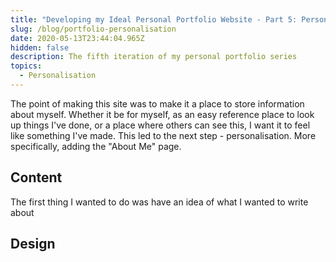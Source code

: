 ```yaml
---
title: "Developing my Ideal Personal Portfolio Website - Part 5: Personalisation!"
slug: /blog/portfolio-personalisation
date: 2020-05-13T23:44:04.965Z
hidden: false
description: The fifth iteration of my personal portfolio series
topics:
  - Personalisation
---
```

The point of making this site was to make it a place to store information about myself. Whether it be for myself, as an easy reference place to look up things I've done, or a place where others can see this, I want it to feel like something I've made. This led to the next step - personalisation. More specifically, adding the "About Me" page.

## Content

The first thing I wanted to do was have an idea of what I wanted to write about

## Design
